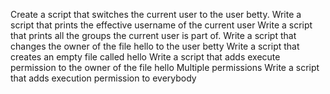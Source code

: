 Create a script that switches the current user to the user betty.
Write a script that prints the effective username of the current user
Write a script that prints all the groups the current user is part of.
Write a script that changes the owner of the file hello to the user betty
Write a script that creates an empty file called hello
Write a script that adds execute permission to the owner of the file hello
Multiple permissions
Write a script that adds execution permission to everybody
